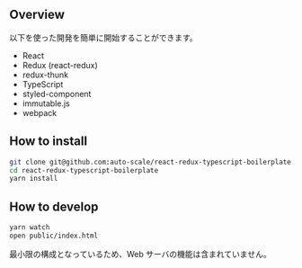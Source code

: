 ## Overview

以下を使った開発を簡単に開始することができます。

* React
* Redux (react-redux)
* redux-thunk
* TypeScript
* styled-component
* immutable.js
* webpack

## How to install

```sh
git clone git@github.com:auto-scale/react-redux-typescript-boilerplate.git
cd react-redux-typescript-boilerplate
yarn install
```

## How to develop

```sh
yarn watch
open public/index.html
```

最小限の構成となっているため、Web サーバの機能は含まれていません。
